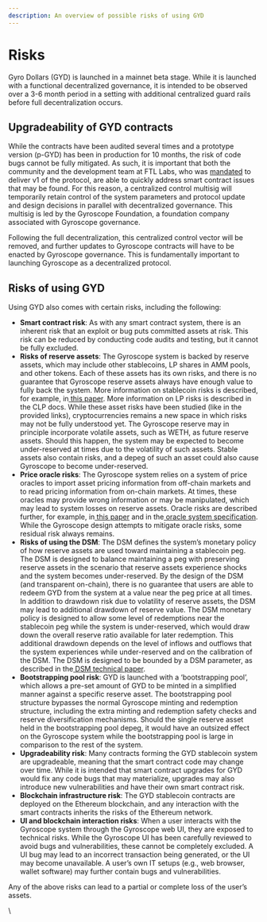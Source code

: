 ```yaml
---
description: An overview of possible risks of using GYD
---
```


# Risks

Gyro Dollars (GYD) is launched in a mainnet beta stage. While it is launched with a functional decentralized governance, it is intended to be observed over a 3-6 month period in a setting with additional centralized guard rails before full decentralization occurs.

## Upgradeability of GYD contracts

While the contracts have been audited several times and a prototype version (p-GYD) has been in production for 10 months, the risk of code bugs cannot be fully mitigated. As such, it is important that both the community and the development team at FTL Labs, who was [mandated](https://snapshot.org/#/gyrodao.eth/proposal/QmeMYwoCCEhSk8E7BNshU2XeSD91RVdLrkkv3mSV2EApTe) to deliver v1 of the protocol, are able to quickly address smart contract issues that may be found. For this reason, a centralized control multisig will temporarily retain control of the system parameters and protocol update and design decisions in parallel with decentralized governance. This multisig is led by the Gyroscope Foundation, a foundation company associated with Gyroscope governance.

Following the full decentralization, this centralized control vector will be removed, and further updates to Gyroscope contracts will have to be enacted by Gyroscope governance. This is fundamentally important to launching Gyroscope as a decentralized protocol.

## Risks of using GYD

Using GYD also comes with certain risks, including the following:

* **Smart contract risk**: As with any smart contract system, there is an inherent risk that an exploit or bug puts committed assets at risk. This risk can be reduced by conducting code audits and testing, but it cannot be fully excluded.
* **Risks of reserve assets**: The Gyroscope system is backed by reserve assets, which may include other stablecoins, LP shares in AMM pools, and other tokens. Each of these assets has its own risks, and there is no guarantee that Gyroscope reserve assets always have enough value to fully back the system. More information on stablecoin risks is described, for example, in[ this paper](https://arxiv.org/abs/2006.12388). More information on LP risks is described in the CLP docs. While these asset risks have been studied (like in the provided links), cryptocurrencies remains a new space in which risks may not be fully understood yet. The Gyroscope reserve may in principle incorporate volatile assets, such as WETH, as future reserve assets. Should this happen, the system may be expected to become under-reserved at times due to the volatility of such assets. Stable assets also contain risks, and a depeg of such an asset could also cause Gyroscope to become under-reserved.
* **Price oracle risks**: The Gyroscope system relies on a system of price oracles to import asset pricing information from off-chain markets and to read pricing information from on-chain markets. At times, these oracles may provide wrong information or may be manipulated, which may lead to system losses on reserve assets. Oracle risks are described further, for example, in[ this paper](https://arxiv.org/abs/2006.12388) and in the[ oracle system specification](https://github.com/gyrostable/technical-papers/blob/main/Consolidated%20Price%20Feed%20and%20Circuit%20Breakers/Design%20of%20the%20Consolidated%20Price%20Feed%20and%20Circuit%20Breaker%20System.pdf). While the Gyroscope design attempts to mitigate oracle risks, some residual risk always remains.
* **Risks of using the DSM**: The DSM defines the system’s monetary policy of how reserve assets are used toward maintaining a stablecoin peg. The DSM is designed to balance maintaining a peg with preserving reserve assets in the scenario that reserve assets experience shocks and the system becomes under-reserved. By the design of the DSM (and transparent on-chain), there is no guarantee that users are able to redeem GYD from the system at a value near the peg price at all times. In addition to drawdown risk due to volatility of reserve assets, the DSM may lead to additional drawdown of reserve value. The DSM monetary policy is designed to allow some level of redemptions near the stablecoin peg while the system is under-reserved, which would draw down the overall reserve ratio available for later redemption. This additional drawdown depends on the level of inflows and outflows that the system experiences while under-reserved and on the calibration of the DSM. The DSM is designed to be bounded by a DSM parameter, as described in the[ DSM technical paper](https://github.com/gyrostable/technical-papers/blob/main/P-AMM/P-AMM%20technical%20paper.pdf).
* **Bootstrapping pool risk**: GYD is launched with a ‘bootstrapping pool’, which allows a pre-set amount of GYD to be minted in a simplified manner against a specific reserve asset. The bootstrapping pool structure bypasses the normal Gyroscope minting and redemption structure, including the extra minting and redemption safety checks and reserve diversification mechanisms. Should the single reserve asset held in the bootstrapping pool depeg, it would have an outsized effect on the Gyroscope system while the bootstrapping pool is large in comparison to the rest of the system.
* **Upgradeability risk**: Many contracts forming the GYD stablecoin system are upgradeable, meaning that the smart contract code may change over time. While it is intended that smart contract upgrades for GYD would fix any code bugs that may materialize, upgrades may also introduce new vulnerabilities and have their own smart contract risk.
* **Blockchain infrastructure risk**: The GYD stablecoin contracts are deployed on the Ethereum blockchain, and any interaction with the smart contracts inherits the risks of the Ethereum network.
* **UI and blockchain interaction risks**: When a user interacts with the Gyroscope system through the Gyroscope web UI, they are exposed to technical risks. While the Gyroscope UI has been carefully reviewed to avoid bugs and vulnerabilities, these cannot be completely excluded. A UI bug may lead to an incorrect transaction being generated, or the UI may become unavailable. A user’s own IT setups (e.g., web browser, wallet software) may further contain bugs and vulnerabilities.

Any of the above risks can lead to a partial or complete loss of the user’s assets.

\
